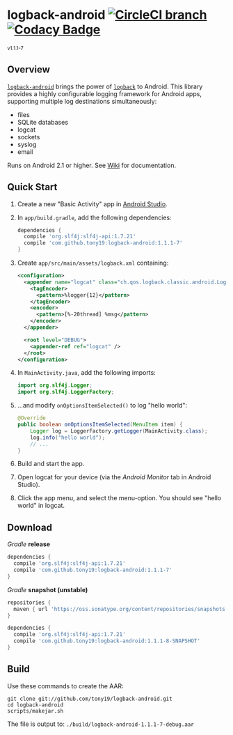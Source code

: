 # logback-android [![CircleCI branch](https://img.shields.io/circleci/project/tony19/logback-android/master.svg)](https://circleci.com/gh/tony19/logback-android) [![Codacy Badge](https://api.codacy.com/project/badge/grade/c1d818d1911440e3b6d685c20a425856)](https://www.codacy.com/app/tony19/logback-android)
<sup>v1.1.1-7</sup>

Overview
--------
[`logback-android`][2] brings the power of [`logback`][1] to Android. This library provides a highly configurable logging framework for Android apps, supporting multiple log destinations simultaneously:

 * files
 * SQLite databases
 * logcat
 * sockets
 * syslog
 * email

Runs on Android 2.1 or higher. See [Wiki][4] for documentation.

Quick Start
-----------
1. Create a new "Basic Activity" app in [Android Studio][3].
2. In `app/build.gradle`, add the following dependencies:

    ```groovy
    dependencies {
      compile 'org.slf4j:slf4j-api:1.7.21'
      compile 'com.github.tony19:logback-android:1.1.1-7'
    }
    ```

3. Create `app/src/main/assets/logback.xml` containing:

    ```xml
    <configuration>
      <appender name="logcat" class="ch.qos.logback.classic.android.LogcatAppender">
        <tagEncoder>
          <pattern>%logger{12}</pattern>
        </tagEncoder>
        <encoder>
          <pattern>[%-20thread] %msg</pattern>
        </encoder>
      </appender>

      <root level="DEBUG">
        <appender-ref ref="logcat" />
      </root>
    </configuration>
    ```

4. In `MainActivity.java`, add the following imports:

    ```java
    import org.slf4j.Logger;
    import org.slf4j.LoggerFactory;
    ```

5. ...and modify `onOptionsItemSelected()` to log "hello world":

    ```java
    @Override
    public boolean onOptionsItemSelected(MenuItem item) {
        Logger log = LoggerFactory.getLogger(MainActivity.class);
        log.info("hello world");
        // ...
    }
    ```

6. Build and start the app.
7. Open logcat for your device (via the _Android Monitor_ tab in Android Studio).
8. Click the app menu, and select the menu-option. You should see "hello world" in logcat.


Download
--------
_Gradle_ **release**

```groovy
dependencies {
  compile 'org.slf4j:slf4j-api:1.7.21'
  compile 'com.github.tony19:logback-android:1.1.1-7'
}
```

_Gradle_ **snapshot (unstable)**

```groovy
repositories {
  maven { url 'https://oss.sonatype.org/content/repositories/snapshots' }
}

dependencies {
  compile 'org.slf4j:slf4j-api:1.7.21'
  compile 'com.github.tony19:logback-android:1.1.1-8-SNAPSHOT'
}
```

Build
-----
Use these commands to create the AAR:

    git clone git://github.com/tony19/logback-android.git
    cd logback-android
    scripts/makejar.sh

The file is output to: `./build/logback-android-1.1.1-7-debug.aar`

 [1]: http://logback.qos.ch
 [2]: http://tony19.github.com/logback-android
 [3]: http://developer.android.com/sdk/index.html
 [4]: https://github.com/tony19/logback-android/wiki